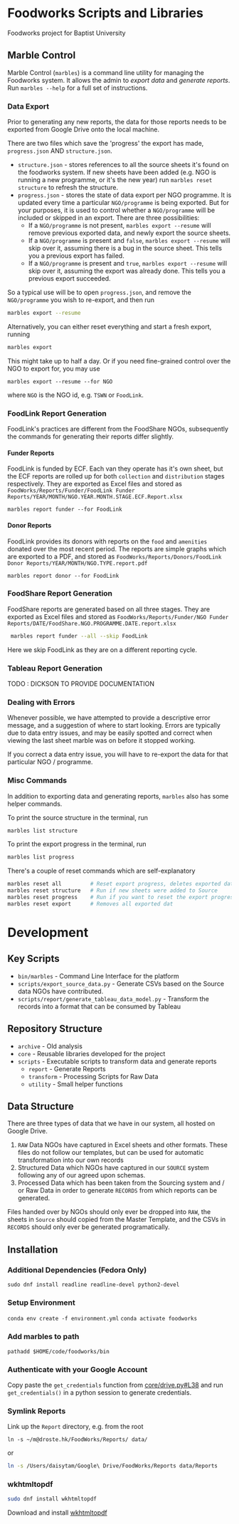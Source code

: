 # Foodworks Scripts and Libraries

Foodworks project for Baptist University

## Marble Control

Marble Control (`marbles`) is a command line utility for managing the Foodworks system. It allows the admin to _export data_ and _generate reports_. Run `marbles --help` for a full set of instructions.

### Data Export

Prior to generating any new reports, the data for those reports needs to be exported from Google Drive onto the local machine.

There are two files which save the 'progress' the export has made, `progress.json` AND `structure.json`.

* `structure.json` - stores references to all the source sheets it's found on the foodworks system. If new sheets have been added (e.g. NGO is running a new programme, or it's the new year) run `marbles reset structure` to refresh the structure. 
* `progress.json` - stores the state of data export per NGO programme. It is updated every time a particular `NGO/programme` is being exported. But for your purposes, it is used to control whether a `NGO/programme` will be included or skipped in an export. There are three possibilities:
	- If a `NGO/programme` is not present, `marbles export --resume` will remove previous exported data, and newly export the source sheets.
	- If a `NGO/programme` is present and `false`, `marbles export --resume` will skip over it, assuming there is a bug in the source sheet. This tells you a previous export has failed.
	- If a `NGO/programme` is present and `true`, `marbles export --resume` will skip over it, assuming the export was already done. This tells you a previous export succeeded.

So a typical use will be to open `progress.json`, and remove the `NGO/programme` you wish to re-export, and then run

```bash
marbles export --resume
```

Alternatively, you can either reset everything and start a fresh export, running 

```bash
marbles export
```

This might take up to half a day. Or if you need fine-grained control over the NGO to export for, you may use

```
marbles export --resume --for NGO
```

where `NGO` is the NGO id, e.g. `TSWN` or `FoodLink`.

### FoodLink Report Generation

FoodLink's practices are different from the FoodShare NGOs, subsequently the commands for generating their reports differ slightly.

#### Funder Reports

FoodLink is funded by ECF. Each van they operate has it's own sheet, but the ECF reports are rolled up for both `collection` and `distribution` stages respectively. They are exported as Excel files and stored as `FoodWorks/Reports/Funder/FoodLink Funder Reports/YEAR/MONTH/NGO.YEAR.MONTH.STAGE.ECF.Report.xlsx`

```
marbles report funder --for FoodLink
```

#### Donor Reports 

FoodLink provides its donors with reports on the `food` and `amenities` donated over the most recent period. The reports are simple graphs which are exported to a PDF, and stored as `FoodWorks/Reports/Donors/FoodLink Donor Reports/YEAR/MONTH/NGO.TYPE.report.pdf`

```
marbles report donor --for FoodLink
```

### FoodShare Report Generation

FoodShare reports are generated based on all three stages. They are exported as Excel files and stored as `FoodWorks/Reports/Funder/NGO Funder Reports/DATE/FoodShare.NGO.PROGRAMME.DATE.report.xlsx`

```bash
 marbles report funder --all --skip FoodLink
```

Here we skip FoodLink as they are on a different reporting cycle.

### Tableau Report Generation

TODO : DICKSON TO PROVIDE DOCUMENTATION

### Dealing with Errors

Whenever possible, we have attempted to provide a descriptive error message, and a suggestion of where to start looking. Errors are typically due to data entry issues, and may be easily spotted and correct when viewing the last sheet marble was on before it stopped working.

If you correct a data entry issue, you will have to re-export the data for that particular NGO / programme.

### Misc Commands

In addition to exporting data and generating reports, `marbles` also has some helper commands.

To print the source structure in the terminal, run 

```bash
marbles list structure
```

To print the export progress in the terminal, run 

```bash
marbles list progress
```

There's a couple of reset commands which are self-explanatory

```bash
marbles reset all         # Reset export progress, deletes exported data
marbles reset structure   # Run if new sheets were added to Source
marbles reset progress    # Run if you want to reset the export progress
marbles reset export      # Removes all exported dat
```


# Development

## Key Scripts

* `bin/marbles` - Command Line Interface for the platform
* `scripts/export_source_data.py` - Generate CSVs based on the Source data NGOs have contributed. 
* `scripts/report/generate_tableau_data_model.py` - Transform the records into a format that can be consumed by Tableau

## Repository Structure

* `archive` - Old analysis
* `core` - Reusable libraries developed for the project
* `scripts` - Executable scripts to transform data and generate reports
    - `report` - Generate Reports
    - `transform` - Processing Scripts for Raw Data
    - `utility` - Small helper functions


## Data Structure

There are three types of data that we have in our system, all hosted on Google Drive.

1. `RAW` Data NGOs have captured in Excel sheets and other formats. These files do not follow our templates, but can be used for automatic transformation into our own records
1. Structured Data which NGOs have captured in our `SOURCE` system following any of our agreed upon schemas. 
1. Processed Data which has been taken from the Sourcing system and / or Raw Data in order to generate `RECORDS` from which reports can be generated.

Files handed over by NGOs should only ever be dropped into `RAW`, the sheets in `Source` should copied from the Master Template, and the CSVs in `RECORDS` should only ever be generated programatically.  

## Installation

### Additional Dependencies (Fedora Only)

`sudo dnf install readline readline-devel python2-devel`

### Setup Environment

`conda env create -f environment.yml`
`conda activate foodworks`

### Add marbles to path

`pathadd $HOME/code/foodworks/bin`

### Authenticate with your Google Account

Copy paste the `get_credentials` function from [core/drive.py#L38](https://github.com/drostehk/foodworks/blob/master/core/drive.py#L38) and run `get_credentials()` in a python session to generate credentials.

### Symlink Reports

Link up the `Report` directory, e.g. from the root

`ln -s ~/m@droste.hk/FoodWorks/Reports/ data/`

or

```bash
ln -s /Users/daisytam/Google\ Drive/FoodWorks/Reports data/Reports
```

### wkhtmltopdf

```bash
sudo dnf install wkhtmltopdf
```

Download and install [wkhtmltopdf](http://wkhtmltopdf.org/downloads.html)